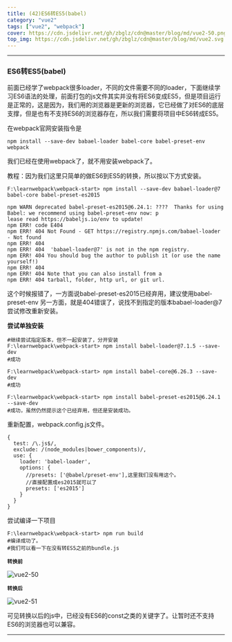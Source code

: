 ```yaml
---
title: (42)ES6转ES5(babel)
category: "vue2"
tags: ["vue2", "webpack"]
cover: https://cdn.jsdelivr.net/gh/zbglz/cdn@master/blog/md/vue2-50.png
top_img: https://cdn.jsdelivr.net/gh/zbglz/cdn@master/blog/md/vue2.svg
---
```


***

### ES6转ES5(babel)

前面已经学了webpack很多loader，不同的文件需要不同的loader，下面继续学习ES6语法的处理，前面打包的js文件其实并没有将ES6变成ES5，但是项目运行是正常的，这是因为，我们用的浏览器是更新的浏览器，它已经做了对ES6的底层支撑，但是也有不支持ES6的浏览器存在，所以我们需要将项目中ES6转成ES5。


在webpack官网安装指令是

    npm install --save-dev babael-loader babel-core babel-preset-env webpack

我们已经在使用webpack了，就不用安装webpack了。


教程：因为我们这里只简单的做ES6到ES5的转换，所以按以下方式安装。

    F:\learnwebpack\webpack-start> npm install --save-dev babael-loader@7 babel-core babel-preset-es2015
    
    npm WARN deprecated babel-preset-es2015@6.24.1: ????  Thanks for using Babel: we recommend using babel-preset-env now: p
    lease read https://babeljs.io/env to update!
    npm ERR! code E404
    npm ERR! 404 Not Found - GET https://registry.npmjs.com/babael-loader - Not found
    npm ERR! 404
    npm ERR! 404  'babael-loader@7' is not in the npm registry.
    npm ERR! 404 You should bug the author to publish it (or use the name yourself!) 
    npm ERR! 404
    npm ERR! 404 Note that you can also install from a
    npm ERR! 404 tarball, folder, http url, or git url.

这个时候报错了，一方面说babel-preset-es2015已经弃用，建议使用babel-preset-env
另一方面，就是404错误了，说找不到指定的版本babael-loader@7
尝试修改重新安装。

**尝试单独安装**


    #继续尝试指定版本，但不一起安装了，分开安装
    F:\learnwebpack\webpack-start> npm install babel-loader@7.1.5 --save-dev
    #成功
    
    F:\learnwebpack\webpack-start> npm install babel-core@6.26.3 --save-dev
    #成功
    
    F:\learnwebpack\webpack-start> npm install babel-preset-es2015@6.24.1 --save-dev
    #成功，虽然仍然提示这个已经弃用，但还是安装成功。


重新配置，webpack.config.js文件。


    {
      test: /\.js$/,
      exclude: /(node_modules|bower_components)/,
      use: {
        loader: 'babel-loader',
        options: {
          //presets: ['@babel/preset-env'],这里我们没有用这个。
          //直接配置成es2015就可以了
          presets: ['es2015']
        }
      }
    }

尝试编译一下项目


    F:\learnwebpack\webpack-start> npm run build
    #编译成功了。
    #我们可以看一下在没有转ES5之前的bundle.js


**`转换前`**

![vue2-50](https://cdn.jsdelivr.net/gh/zbglz/cdn@master/blog/md/vue2-50.png)

**`转换后`**

![vue2-51](https://cdn.jsdelivr.net/gh/zbglz/cdn@master/blog/md/vue2-51.png)

可见转换以后的js中，已经没有ES6的const之类的关键字了。让暂时还不支持ES6的浏览器也可以兼容。

***